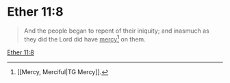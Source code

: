 # Ether 11:8

> And the people began to repent of their iniquity; and inasmuch as they did the Lord did have <u>mercy</u>[^a] on them.

[Ether 11:8](https://www.churchofjesuschrist.org/study/scriptures/bofm/ether/11?lang=eng&id=p8#p8)


[^a]: [[Mercy, Merciful|TG Mercy]].  
